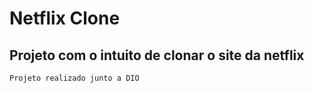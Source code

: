 # Netflix Clone

## Projeto com o intuito de clonar o site da netflix
	Projeto realizado junto a DIO
